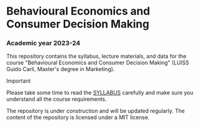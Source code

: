 # Behavioural Economics and Consumer Decision Making

### Academic year 2023-24

This repository contains the syllabus, lecture materials, and data for the course "Behavioural Economics and Consumer Decision Making" (LUISS Guido Carli, Master's degree in Marketing).

> [!IMPORTANT]
> Please take some time to read the [SYLLABUS](https://github.com/ncampigotto/BECDM_LUISS_2023/blob/main/Syllabus/Syllabus.md) carefully and make sure you understand all the course requirements.

The repository is under construction and will be updated regularly. The content of the repository is licensed under a MIT license.
